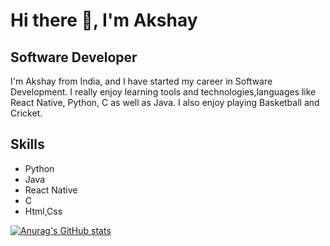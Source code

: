 # Hi there 👋, I'm Akshay
## Software Developer

I'm Akshay from India, and I have started my career in Software Development. I really enjoy learning tools and technologies,languages like React Native, Python, C as well as Java. I also enjoy playing Basketball and Cricket.

## Skills
-  Python
-  Java
-  React Native
-  C
-  Html,Css


[![Anurag's GitHub stats](https://github-readme-stats.vercel.app/api?username=techie-akki)](https://github.com/anuraghazra/github-readme-stats)
